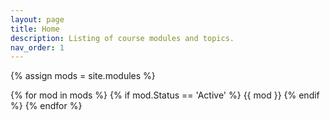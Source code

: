 ```yaml
---
layout: page
title: Home
description: Listing of course modules and topics.
nav_order: 1
---
```


{% assign mods = site.modules %}

{% for mod in mods %}
  {% if mod.Status == 'Active' %}
    {{ mod }}
  {% endif %}
{% endfor %}
